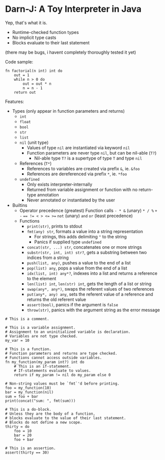 # Darn-J: A Toy Interpreter in Java

Yep, that's what it is.

- Runtime-checked function types
- No implicit type casts
- Blocks evaluate to their last statement

(there may be bugs, i havent completely thoroughly tested it yet)

Code sample:

```
fn factorial(n int) int do
    out = 1
    while n > 0 do
        out = out * n
        n = n - 1
    return out
```

Features:

- Types (only appear in function parameters and returns)
    - `int`
    - `float`
    - `bool`
    - `str`
    - `list`
    - `nil` (unit type)
        - Values of type `nil` are instantiated via keyword `nil`
        - Function parameters are never type `nil`, but can be nil-able (`T?`)
            - Nil-able type `T?` is a supertype of type `T` and type `nil`
    - References (`T*`)
        - References to variables are created via prefix `&`, ie. `&foo`
        - References are dereferenced via prefix `*`, ie. `*foo`
    - `undefined`
        - Only exists interpreter-internally
        - Returned from variable assignment or function with no return-type annotation 
        - Never annotated or instantiated by the user
- Builtins
    - Operator precedence
        (greatest)
        Function calls
        `- * &` (unary)
        `* / %`
        `+ -`
        `== != < > <= >=`
        `not` (unary)
        `and`
        `or`
        (least precedence)
    - Functions
        - `print(str)`, prints to stdout
        - `fmt(any) str`, formats a value into a string representation
	        - For strings, this adds delimiting `"` to the string
	        - Panics if supplied type `undefined`
		- `concat(str, ...) str`, concatenates one or more strings
		- `substr(str, int, int) str?`, gets a substring between two indices from a string
		- `push(list, any)`, pushes a value to the end of a list
		- `pop(list) any`, pops a value from the end of a list
		- `idx(list, int) any*?`, indexes into a list and returns a reference to the element
		- `len(list) int`, `len(str) int`, gets the length of a list or string
		- `swap(any*, any*)`, swaps the referent values of two references
		- `put(any*, any) any`, sets the referent value of a reference and returns the old referent value
		- `assert(bool)`, panics if the argument is `false`
		- `throw(str)`, panics with the argument string as the error message

```
# This is a comment.

# This is a variable assignment.
# Assignment to an uninitialized variable is declaration.
# Variables are not type checked.
my_var = 10

# This is a function.
# Function parameters and returns are type checked.
# Functions cannot access outside variables.
fn my_function(my_param int?) int do
	# This is an if-statement.
	# If-statements evaluate to values.
	return if my_param != nil do my_param else 0

# Non-string values must be `fmt`'d before printing.
foo = my_function(10)
bar = my_function(nil)
sum = foo + bar
print(concat("sum: ", fmt(sum)))

# This is a do-block.
# Unless they are the body of a function,
# blocks evaluate to the value of their last statement.
# Blocks do not define a new scope.
thirty = do
	foo = 10
	bar = 20
	foo + bar

# This is an assertion.
assert(thirty == 30)
```